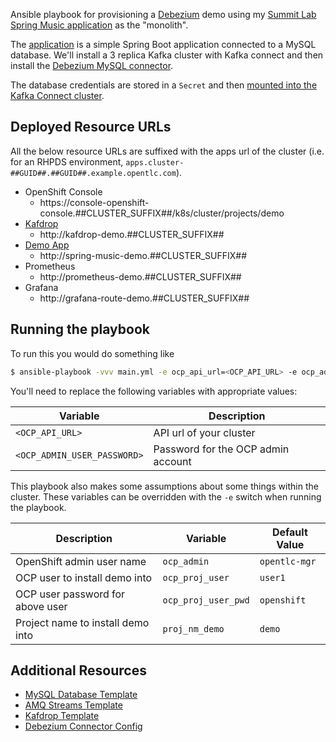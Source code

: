 Ansible playbook for provisioning a [Debezium](https://debezium.io) demo using my [Summit Lab Spring Music application](https://github.com/edeandrea/summit-lab-spring-music/tree/pipeline) as the "monolith".

The [application](https://github.com/edeandrea/summit-lab-spring-music/tree/pipeline) is a simple Spring Boot application connected to a MySQL database. We'll install a 3 replica Kafka cluster with Kafka connect and then install the [Debezium MySQL connector](https://debezium.io/documentation/reference/1.0/connectors/mysql.html).

The database credentials are stored in a `Secret` and then [mounted into the Kafka Connect cluster](https://strimzi.io/docs/latest/#proc-kafka-connect-mounting-volumes-deployment-configuration-kafka-connect).

## Deployed Resource URLs
All the below resource URLs are suffixed with the apps url of the cluster (i.e. for an RHPDS environment, `apps.cluster-##GUID##.##GUID##.example.opentlc.com`).

- OpenShift Console
    - https://console-openshift-console.##CLUSTER_SUFFIX##/k8s/cluster/projects/demo
- [Kafdrop](https://github.com/obsidiandynamics/kafdrop)
    - http://kafdrop-demo.##CLUSTER_SUFFIX##
- [Demo App](https://github.com/edeandrea/summit-lab-spring-music/tree/pipeline)
    - http://spring-music-demo.##CLUSTER_SUFFIX##
- Prometheus
    - http://prometheus-demo.##CLUSTER_SUFFIX##
- Grafana
    - http://grafana-route-demo.##CLUSTER_SUFFIX##

## Running the playbook
To run this you would do something like
```bash
$ ansible-playbook -vvv main.yml -e ocp_api_url=<OCP_API_URL> -e ocp_admin_pwd=<OCP_ADMIN_USER_PASSWORD>
```

You'll need to replace the following variables with appropriate values:

| Variable | Description |
| -------- | ----------- |
| `<OCP_API_URL>` | API url of your cluster |
| `<OCP_ADMIN_USER_PASSWORD>` | Password for the OCP admin account |

This playbook also makes some assumptions about some things within the cluster. These variables can be overridden with the `-e` switch when running the playbook.

| Description | Variable | Default Value |
| ----------- | -------- | ------------- |
| OpenShift admin user name | `ocp_admin` | `opentlc-mgr` |
| OCP user to install demo into | `ocp_proj_user` | `user1` |
| OCP user password for above user | `ocp_proj_user_pwd` | `openshift` |
| Project name to install demo into | `proj_nm_demo` | `demo` |

## Additional Resources
- [MySQL Database Template](https://github.com/edeandrea/summit-lab-spring-music/blob/pipeline/misc/templates/prod-template-ocp4.yml)
- [AMQ Streams Template](https://github.com/edeandrea/summit-lab-spring-music/blob/pipeline/misc/templates/amq-streams-template.yml)
- [Kafdrop Template](https://github.com/edeandrea/summit-lab-spring-music/blob/pipeline/misc/templates/kafdrop.yml)
- [Debezium Connector Config](https://github.com/edeandrea/summit-lab-spring-music/blob/pipeline/misc/templates/debezium-connector-config.json)
